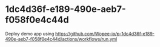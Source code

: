 # 1dc4d36f-e189-490e-aeb7-f058f0e4c44d
Deploy demo app using https://github.com/Wopee-io/p-1dc4d36f-e189-490e-aeb7-f058f0e4c44d/actions/workflows/run.yml

